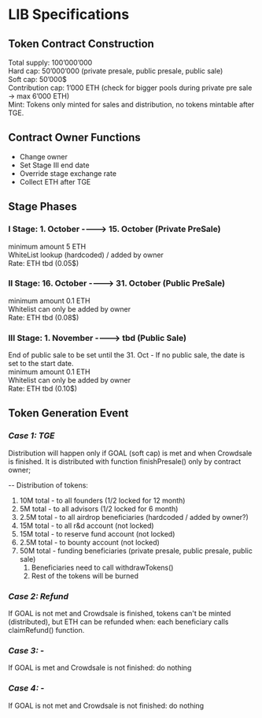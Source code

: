 # LIB Specifications
## Token Contract Construction
Total supply: 100’000’000  
Hard cap: 50’000’000 (private presale, public presale, public sale)  
Soft cap: 50’000$  
Contribution cap: 1’000 ETH (check for bigger pools during private pre sale → max 6’000 ETH)  
Mint: Tokens only minted for sales and distribution, no tokens mintable after TGE.  

## Contract Owner Functions
* Change owner
* Set Stage III end date
* Override stage exchange rate
* Collect ETH after TGE


## Stage Phases
### I Stage: 1. October ----> 15. October (Private PreSale)
minimum amount 5 ETH  
WhiteList lookup (hardcoded) / added by owner  
Rate: ETH tbd (0.05$)  

### II Stage: 16. October ----> 31. October (Public PreSale)
minimum amount 0.1 ETH  
Whitelist can only be added by owner  
Rate: ETH tbd (0.08$)  

### III Stage: 1. November ----> tbd	(Public Sale)
End of public sale to be set until the 31. Oct - If no public sale, the date is set to the start date.  
minimum amount 0.1 ETH  
Whitelist can only be added by owner  
Rate:  ETH tbd (0.10$)  

## Token Generation Event
### *Case 1: TGE*
Distribution will happen only if GOAL (soft cap) is met and when Crowdsale is finished. It is distributed with function finishPresale() only by contract owner;  

-- Distribution of tokens:
1. 10M total - to all founders (1/2 locked for 12 month)
2. 5M total - to all advisors (1/2 locked for 6 month)
3. 2.5M total - to all airdrop beneficiaries (hardcoded / added by owner?)
4. 15M total - to all r&d account (not locked)
5. 15M total - to reserve fund account (not locked)
6. 2.5M total - to bounty account (not locked)
1. 50M total - funding beneficiaries (private presale, public presale, public sale)
   1. Beneficiaries need to call withdrawTokens()
   1. Rest of the tokens will be burned

### *Case 2: Refund*
If GOAL is not met and Crowdsale is finished, tokens can't be minted (distributed), but ETH can be refunded when:
each beneficiary calls claimRefund() function.

### *Case 3: -*
If GOAL is met and Crowdsale is not finished:
do nothing
### *Case 4: -*
If GOAL is not met and Crowdsale is not finished:
do nothing

